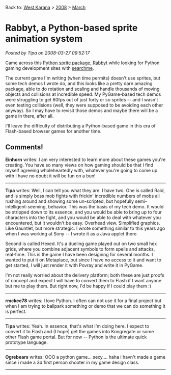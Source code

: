 Back to: [West Karana](/posts/westkarana.md) > [2008](/posts/2008/westkarana.md) > [March](./westkarana.md)
# Rabbyt, a Python-based sprite animation system

*Posted by Tipa on 2008-03-27 09:52:17*

Came across this [Python sprite package, Rabbyt](http://matthewmarshall.org/projects/rabbyt/) while looking for Python gaming development sites with [searchme](http://beta.searchme.com).

The current game I'm writing (when time permits) doesn't use sprites, but some tech demos I wrote do, and this looks like a pretty darn amazing package, able to do rotation and scaling and handle thousands of moving objects and collisions at incredible speed. My PyGame-based tech demos were struggling to get 60fps out of just forty or so sprites -- and I wasn't even testing collisions (well, they were supposed to be avoiding each other anyway). So I may have to revisit those demos and maybe there will be a game in there, after all.

I'll leave the difficulty of distributing a Python-based game in this era of Flash-based browser games for another time.

## Comments!

**Einhorn** writes: I am very interested to learn more about these games you're creating. You have so many views on how gaming should be that I find myself agreeing wholeheartedly with, whatever you're going to come up with I have no doubt it will be fun on a bun!

---

**Tipa** writes: Well, I can tell you what they are. I have two. One is called Raid, and is simply boss mob fights with frickin' incredible numbers of mobs all rushing around and showing some un-scripted, but hopefully semi-intelligent-seeming, behavior. This was the basis of my tech demo. It would be stripped down to its essence, and you would be able to bring up to four characters into the fight, and you would be able to deal with whatever you encountered, but it wouldn't be easy. Overhead view. Simplified graphics. Like Gauntlet, but more strategic. I wrote something similar to this years ago when I was working at Sony -- I wrote it as a Java applet there.

Second is called Hexed. It's a dueling game played out on two small hex grids, where you combine adjacent symbols to form spells and attacks, real-time. This is the game I have been designing for several months. I wanted to put it on Metaplace, but since I have no access to it and want to get started, I will just render it with Povray and write it in PyGame.

I'm not really worried about the delivery platform; both these are just proofs of concept and expect I will have to convert them to Flash if I want anyone but me to play them. But right now, I'd be happy if I could play them :)

---

**rmckee78** writes: I love Python. I often can not use it for a final project but when I am trying to ballpark something or demo that we can do something it is perfect.

---

**Tipa** writes: Yeah. In essence, that's what I'm doing here. I expect to convert it to Flash and (I hope) get the games into Kongregate or some other Flash game portal. But for now -- Python is the ultimate quick prototype language.

---

**Ogrebears** writes: OOO a python game... sexy.... haha i havn't made a game since i made a 3d first person shooter in my game design class.

---

